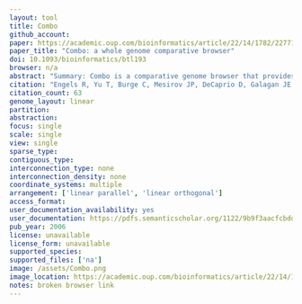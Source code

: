 ```yaml
---
layout: tool 
title: Combo
github_account: 
paper: https://academic.oup.com/bioinformatics/article/22/14/1782/227719
paper_title: "Combo: a whole genome comparative browser"
doi: 10.1093/bioinformatics/btl193
browser: n/a
abstract: "Summary: Combo is a comparative genome browser that provides a, dynamic view of whole genome alignments along with their associated, annotations. Combo provides two different visualization perspectives., The perpendicular (dot plot) view provides a dot plot of genome, alignments synchronized with a display of genome annotations along, each axis. The parallel view displays two genome annotations, horizontally, synchronized through a panel displaying local alignments, as trapezoids. Users can zoom to any resolution, from whole, chromosomes to individual bases. They can select, highlight and, view detailed information from specific alignments and annotations., Combo is an organism agnostic and can import data from a variety, of file formats. Availability: Combo is integrated as part of the Argo Genome Browser, which also provides single-genome browsing and editing capabilities., Argo is written in Java, runs on multiple platforms and is freely available, for download at http://www.broad.mit.edu/annotation/argo/."
citation: "Engels R, Yu T, Burge C, Mesirov JP, DeCaprio D, Galagan JE. Combo: a whole genome comparative browser. Bioinformatics. academic.oup.com; 2006;22: 1782–1783."
citation_count: 63
genome_layout: linear
partition: 
abstraction: 
focus: single
scale: single
view: single
sparse_type: 
contiguous_type: 
interconnection_type: none
interconnection_density: none
coordinate_systems: multiple
arrangement: ['linear parallel', 'linear orthogonal']
access_format: 
user_documentation_availability: yes
user_documentation: https://pdfs.semanticscholar.org/1122/9b9f3aacfcbdd39afd73a74466aa19f63284.pdf
pub_year: 2006
license: unavailable
license_form: unavailable
supported_species: 
supported_files: ['na']
image: /assets/Combo.png
image_location: https://academic.oup.com/bioinformatics/article/22/14/1782/227719
notes: broken browser link
---
```

